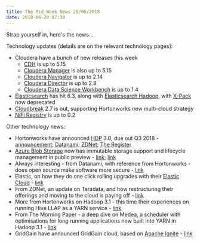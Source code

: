 ```yaml
---
title: The Mid Week News 20/06/2018
date: 2018-06-20 07:30
---
```

Strap yourself in, here's the news...
<!--more-->

Technology updates (details are on the relevant technology pages):

* Cloudera have a bunch of new releases this week
  * [CDH](/technologies/cloudera-cdh/) is up to 5.15
  * [Cloudera Manager](/technologies/cloudera-manager/) is also up to 5.15
  * [Cloudera Navigator](/technologies/cloudera-navigator/) is up to 2.14
  * [Cloudera Director](/technologies/cloudera-director/) is up to 2.8
  * [Cloudera Data Science Workbench](/technologies/cloudera-data-science-workbench/) is up to 1.4
* [Elasticsearch](/technologies/elasticsearch/) has hit 6.3, along with [Elasticsearch Hadoop](/technologies/elasticsearch-hadoop/), with  [X-Pack](/technologies/elastic-x-pack/) now deprecated
* [Cloudbreak](/technologies/cloudbreak/) 2.7 is out, supporting Hortonworks new multi-cloud strategy
* [NiFi Registry](/technologies/apache-nifi/registry/) is up to 0.2

Other technology news:

* Hortonworks have announced [HDP](/technologies/hortonworks-data-platform/) 3.0, due out Q3 2018 - [announcement](https://hortonworks.com/blog/announcing-hdp-3-0-faster-smarter-hybrid-data/); [Datanami](https://www.datanami.com/2018/06/18/hortonworks-looks-to-expand-hybrid-cloud-footprints/); [ZDNet](https://www.zdnet.com/article/hortonworks-data-platform-turns-3-0-new-cloud-partnerships-announced/); [The Register](https://www.theregister.co.uk/2018/06/18/hortonworks_enables_containerisation_in_latest_data_platform_release/)
* [Azure Blob Storage](/technologies/azure-blob-storage/) now has immutable storage support and lifecycle management in public preview - [link](https://azure.microsoft.com/en-us/blog/azure-immutable-blob-storage-now-in-public-preview/); [link](https://azure.microsoft.com/en-us/blog/azure-blob-storage-lifecycle-management-public-preview/)
* Always interesting - from Datanami, with reference from Hortonworks - does open source make software more secure - [link](https://www.datanami.com/2018/06/19/does-open-source-boost-security-hortonworks-says-yes/)
* Elastic, on how they do one click rolling upgrades with their [Elastic Cloud](/technologies/elastic-cloud/) - [link](https://www.elastic.co/blog/upgrading-your-hosted-cluster-with-our-elasticsearch-service)
* From ZDNet, an update on Teradata, and how restructuring their offerings and moving to the cloud is paying off - [link](https://www.zdnet.com/article/teradatas-bet-on-subscriptions-is-paying-off/)
* More from Hortonworks on Hadoop 3.1 - this time their experiences on running Hive LLAP as a YARN service - [link](https://hortonworks.com/blog/apache-hive-llap-as-a-yarn-service/)
* From The Morning Paper - a deep dive on Medea, a scheduler with optimisations for long running applications now built into YARN in Hadoop 3.1 - [link](https://blog.acolyer.org/2018/06/13/medea-scheduling-of-long-running-applications-in-shared-production-clusters/)
* GridGain have announced GridGain cloud, based on [Apache Ignite](/technologies/apache-ignite/) - [link](https://www.gridgain.com/resources/blog/gridgain-cloud-beta-in-memory-cache-service-sql-key-value-and-rest-apis)